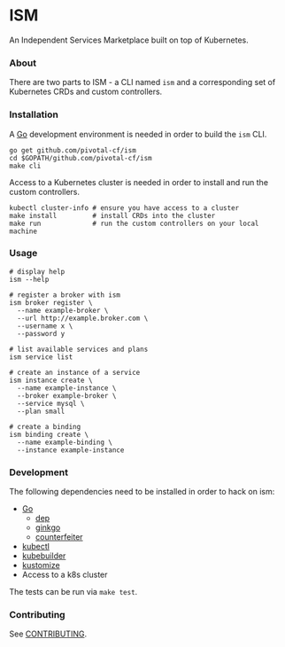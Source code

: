 # ISM

An Independent Services Marketplace built on top of Kubernetes.

### About

There are two parts to ISM - a CLI named `ism` and a corresponding set of Kubernetes CRDs and custom controllers.

### Installation

A [Go](https://golang.org/) development environment is needed in order to build the `ism` CLI.

```
go get github.com/pivotal-cf/ism
cd $GOPATH/github.com/pivotal-cf/ism
make cli
```

Access to a Kubernetes cluster is needed in order to install and run the custom controllers.

```
kubectl cluster-info # ensure you have access to a cluster
make install         # install CRDs into the cluster
make run             # run the custom controllers on your local machine
```

### Usage

```
# display help
ism --help

# register a broker with ism
ism broker register \
  --name example-broker \
  --url http://example.broker.com \
  --username x \
  --password y

# list available services and plans
ism service list

# create an instance of a service
ism instance create \
  --name example-instance \
  --broker example-broker \
  --service mysql \
  --plan small

# create a binding
ism binding create \
  --name example-binding \
  --instance example-instance
```

### Development

The following dependencies need to be installed in order to hack on ism:

* [Go](https://golang.org/doc/install)
  * [dep](https://github.com/golang/dep)
  * [ginkgo](https://github.com/onsi/ginkgo)
  * [counterfeiter](https://github.com/maxbrunsfeld/counterfeiter)
* [kubectl](https://kubernetes.io/docs/tasks/tools/install-kubectl/)
* [kubebuilder](https://github.com/kubernetes-sigs/kubebuilder)
* [kustomize](https://github.com/kubernetes-sigs/kustomize)
* Access to a k8s cluster

The tests can be run via `make test`.

### Contributing

See [CONTRIBUTING](/CONTRIBUTING.md).
